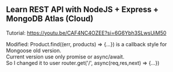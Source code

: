 ## Learn REST API with NodeJS + Express + MongoDB Atlas (Cloud)
Tutorial: https://youtu.be/CAF4NC4OZEE?si=6G6Ybh3SLwsUiM50

Modified: Product.find((err, products) => {...}) is a callback style for Mongoose old version. <br>
Current version use only promise or async/await. <br>
So I changed it to user router.get('/', async(req,res,next) => {...})
